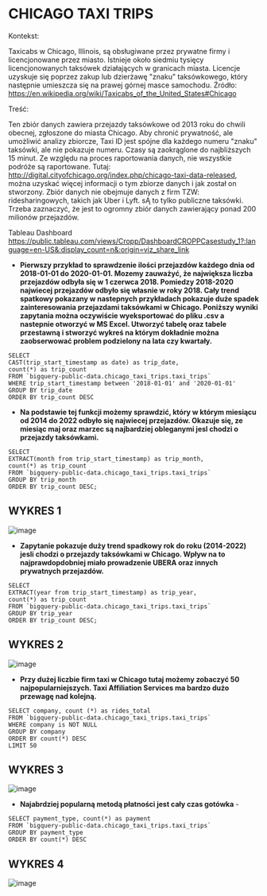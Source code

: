                                                               

# CHICAGO TAXI TRIPS 


Kontekst:

Taxicabs w Chicago, Illinois, są obsługiwane przez prywatne firmy i licencjonowane przez miasto. Istnieje około siedmiu tysięcy licencjonowanych taksówek 
działających w granicach miasta. Licencje uzyskuje się poprzez zakup lub dzierżawę "znaku" taksówkowego, który następnie umieszcza się na prawej górnej masce samochodu. 
Źródło: https://en.wikipedia.org/wiki/Taxicabs_of_the_United_States#Chicago

Treść:

Ten zbiór danych zawiera przejazdy taksówkowe od 2013 roku do chwili obecnej, zgłoszone do miasta Chicago.
Aby chronić prywatność, ale umożliwić analizy zbiorcze, Taxi ID jest spójne dla każdego numeru "znaku" taksówki, ale nie pokazuje numeru. 
Czasy są zaokrąglone do najbliższych 15 minut. Ze względu na proces raportowania danych, nie wszystkie podróże są raportowane.
Tutaj: http://digital.cityofchicago.org/index.php/chicago-taxi-data-released, można uzyskać więcej informacji o tym zbiorze danych i jak został on stworzony.
Zbiór danych nie obejmuje danych z firm TZW: ridesharingowych, takich jak Uber i Lyft. sĄ to tylko publiczne taksówki. Trzeba zaznaczyć, że jest to ogromny zbiór danych 
zawierający ponad 200 milionów przejazdów.


Tableau Dashboard https://public.tableau.com/views/Cropp/DashboardCROPPCasestudy_1?:language=en-US&:display_count=n&:origin=viz_share_link



- **Pierwszy przykład to sprawdzenie ilości przejazdów każdego dnia od 2018-01-01 do 2020-01-01. Mozemy zauważyć, że największa liczba
przejazdów odbyła się w 1 czerwca 2018. Pomiedzy 2018-2020 najwiecej przejazdów odbyło się własnie w roky 2018. Cały trend spatkowy pokazany 
w nastepnych przykładach pokazuje duże spadek zainteresowania przejazdami taksówkami w Chicago. Poniższy wyniki zapytania można oczywiście
wyeksportować do pliku .csv a nastepnie otworzyć w MS Excel. Utworzyć tabelę oraz tabele przestawną i stworzyć wykreś na którym 
dokładnie można zaobserwować problem podzielony na lata czy kwartały.**  

```
SELECT
CAST(trip_start_timestamp as date) as trip_date,
count(*) as trip_count
FROM `bigquery-public-data.chicago_taxi_trips.taxi_trips`
WHERE trip_start_timestamp between '2018-01-01' and '2020-01-01'
GROUP BY trip_date
ORDER BY trip_count DESC

```



- **Na podstawie tej funkcji możemy sprawdzić, który w którym miesiącu od 2014 do 2022 odbyło się najwiecej przejazdów. 
Okazuje się, ze miesiąc maj oraz marzec są najbardziej obleganymi jesl chodzi o przejazdy taksówkami.**

```
SELECT
EXTRACT(month from trip_start_timestamp) as trip_month,
count(*) as trip_count
FROM `bigquery-public-data.chicago_taxi_trips.taxi_trips`
GROUP BY trip_month
ORDER BY trip_count DESC;

```
## WYKRES 1 

![image](https://user-images.githubusercontent.com/110094376/196025173-bf9ce1e8-28de-4e1a-82ab-2e0f008d523d.png)





- **Zapytanie pokazuje duży trend spadkowy rok do roku (2014-2022) jesli chodzi o przejazdy taksówkami w Chicago. Wpływ na to najprawdopdobniej
miało prowadzenie UBERA oraz innych prywatnych przejazdów.**

```
SELECT
EXTRACT(year from trip_start_timestamp) as trip_year,
count(*) as trip_count
FROM `bigquery-public-data.chicago_taxi_trips.taxi_trips`
GROUP BY trip_year
ORDER BY trip_count DESC;
```

## WYKRES 2 

![image](https://user-images.githubusercontent.com/110094376/196025263-b624aa79-7146-49eb-9ab0-7003f13af0ea.png)




- **Przy dużej liczbie firm taxi w Chicago tutaj możemy zobaczyć 50 najpopularniejszych. Taxi Affiliation Services ma bardzo dużo przewagę 
nad kolejną.** 

```
SELECT company, count (*) as rides_total
FROM `bigquery-public-data.chicago_taxi_trips.taxi_trips`
WHERE company is NOT NULL
GROUP BY company 
ORDER BY count(*) DESC
LIMIT 50
```

## WYKRES 3 

![image](https://user-images.githubusercontent.com/110094376/196025437-fb48836a-7177-43c8-94f0-a9ba6f727e8f.png)





- **Najabrdziej popularną metodą płatności jest cały czas gotówka** -

```
SELECT payment_type, count(*) as payment
FROM `bigquery-public-data.chicago_taxi_trips.taxi_trips`
GROUP BY payment_type
ORDER BY count(*) DESC
```

## WYKRES 4 

![image](https://user-images.githubusercontent.com/110094376/196025488-a29c47f3-451b-4028-95b4-ce2a3d1b3603.png)
